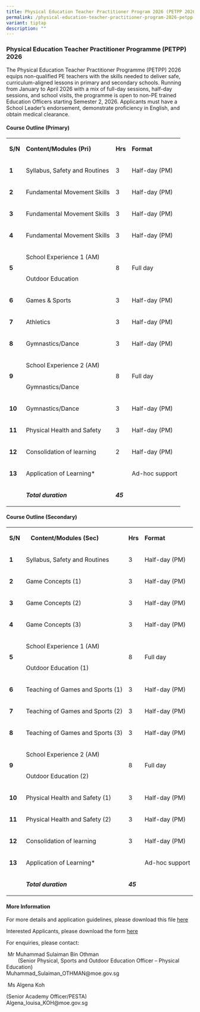 ```yaml
---
title: Physical Education Teacher Practitioner Program 2026 (PETPP 2026)
permalink: /physical-education-teacher-practitioner-program-2026-petpp-2026/
variant: tiptap
description: ""
---
```

<h3>Physical Education Teacher Practitioner Programme (PETPP) 2026</h3>
<p>The Physical Education Teacher Practitioner Programme (PETPP) 2026 equips
non-qualified PE teachers with the skills needed to deliver safe, curriculum-aligned
lessons in primary and secondary schools. Running from January to April
2026 with a mix of full-day sessions, half-day sessions, and school visits,
the programme is open to non-PE trained Education Officers starting Semester
2, 2026. Applicants must have a School Leader’s endorsement, demonstrate
proficiency in English, and obtain medical clearance.</p>
<h4>Course Outline (Primary)</h4>
<table style="minWidth: 100px">
<colgroup>
<col>
<col>
<col>
<col>
</colgroup>
<tbody>
<tr>
<td rowspan="1" colspan="1">
<p><strong>S/N</strong>
</p>
</td>
<td rowspan="1" colspan="1">
<p><strong>Content/Modules (Pri)</strong>
</p>
</td>
<td rowspan="1" colspan="1">
<p><strong>Hrs</strong>
</p>
</td>
<td rowspan="1" colspan="1">
<p><strong>Format</strong>
</p>
</td>
</tr>
<tr>
<td rowspan="1" colspan="1">
<p><strong>1</strong>
</p>
</td>
<td rowspan="1" colspan="1">
<p>Syllabus, Safety and Routines</p>
</td>
<td rowspan="1" colspan="1">
<p>3</p>
</td>
<td rowspan="1" colspan="1">
<p>Half-day (PM)</p>
</td>
</tr>
<tr>
<td rowspan="1" colspan="1">
<p><strong>2</strong>
</p>
</td>
<td rowspan="1" colspan="1">
<p>Fundamental Movement Skills</p>
</td>
<td rowspan="1" colspan="1">
<p>3</p>
</td>
<td rowspan="1" colspan="1">
<p>Half-day (PM)</p>
</td>
</tr>
<tr>
<td rowspan="1" colspan="1">
<p><strong>3</strong>
</p>
</td>
<td rowspan="1" colspan="1">
<p>Fundamental Movement Skills</p>
</td>
<td rowspan="1" colspan="1">
<p>3</p>
</td>
<td rowspan="1" colspan="1">
<p>Half-day (PM)</p>
</td>
</tr>
<tr>
<td rowspan="1" colspan="1">
<p><strong>4</strong>
</p>
</td>
<td rowspan="1" colspan="1">
<p>Fundamental Movement Skills</p>
</td>
<td rowspan="1" colspan="1">
<p>3</p>
</td>
<td rowspan="1" colspan="1">
<p>Half-day (PM)</p>
</td>
</tr>
<tr>
<td rowspan="2" colspan="1">
<p><strong>5</strong>
</p>
</td>
<td rowspan="1" colspan="1">
<p>School Experience 1&nbsp;(AM)</p>
</td>
<td rowspan="2" colspan="1">
<p>8</p>
</td>
<td rowspan="2" colspan="1">
<p>Full day</p>
</td>
</tr>
<tr>
<td rowspan="1" colspan="1">
<p>Outdoor Education</p>
</td>
</tr>
<tr>
<td rowspan="1" colspan="1">
<p><strong>6</strong>
</p>
</td>
<td rowspan="1" colspan="1">
<p>Games &amp; Sports</p>
</td>
<td rowspan="1" colspan="1">
<p>3</p>
</td>
<td rowspan="1" colspan="1">
<p>Half-day (PM)</p>
</td>
</tr>
<tr>
<td rowspan="1" colspan="1">
<p><strong>7</strong>
</p>
</td>
<td rowspan="1" colspan="1">
<p>Athletics</p>
</td>
<td rowspan="1" colspan="1">
<p>3</p>
</td>
<td rowspan="1" colspan="1">
<p>Half-day (PM)</p>
</td>
</tr>
<tr>
<td rowspan="1" colspan="1">
<p><strong>8</strong>
</p>
</td>
<td rowspan="1" colspan="1">
<p>Gymnastics/Dance</p>
</td>
<td rowspan="1" colspan="1">
<p>3</p>
</td>
<td rowspan="1" colspan="1">
<p>Half-day (PM)</p>
</td>
</tr>
<tr>
<td rowspan="2" colspan="1">
<p><strong>9</strong>
</p>
</td>
<td rowspan="1" colspan="1">
<p>School Experience 2&nbsp;(AM)</p>
</td>
<td rowspan="2" colspan="1">
<p>8</p>
</td>
<td rowspan="2" colspan="1">
<p>Full day</p>
</td>
</tr>
<tr>
<td rowspan="1" colspan="1">
<p>Gymnastics/Dance</p>
</td>
</tr>
<tr>
<td rowspan="1" colspan="1">
<p><strong>10</strong>
</p>
</td>
<td rowspan="1" colspan="1">
<p>Gymnastics/Dance</p>
</td>
<td rowspan="1" colspan="1">
<p>3</p>
</td>
<td rowspan="1" colspan="1">
<p>Half-day (PM)</p>
</td>
</tr>
<tr>
<td rowspan="1" colspan="1">
<p><strong>11</strong>
</p>
</td>
<td rowspan="1" colspan="1">
<p>Physical Health and Safety</p>
</td>
<td rowspan="1" colspan="1">
<p>3</p>
</td>
<td rowspan="1" colspan="1">
<p>Half-day (PM)</p>
</td>
</tr>
<tr>
<td rowspan="1" colspan="1">
<p><strong>12</strong>
</p>
</td>
<td rowspan="1" colspan="1">
<p>Consolidation of learning</p>
</td>
<td rowspan="1" colspan="1">
<p>2</p>
</td>
<td rowspan="1" colspan="1">
<p>Half-day (PM)</p>
</td>
</tr>
<tr>
<td rowspan="1" colspan="1">
<p><strong>13</strong>
</p>
</td>
<td rowspan="1" colspan="1">
<p>Application of Learning*</p>
</td>
<td rowspan="1" colspan="1">
<p>&nbsp;</p>
</td>
<td rowspan="1" colspan="1">
<p>Ad-hoc support</p>
</td>
</tr>
<tr>
<td rowspan="1" colspan="1">
<p>&nbsp;</p>
</td>
<td rowspan="1" colspan="1">
<p><strong><em>Total duration</em></strong>
</p>
</td>
<td rowspan="1" colspan="1">
<p><strong><em>45</em></strong>
</p>
</td>
<td rowspan="1" colspan="1">
<p>&nbsp;</p>
</td>
</tr>
</tbody>
</table>
<p></p>
<h4>Course Outline (Secondary)</h4>
<table style="minWidth: 100px">
<colgroup>
<col>
<col>
<col>
<col>
</colgroup>
<tbody>
<tr>
<td rowspan="1" colspan="1">
<p><strong>S/N</strong>
</p>
</td>
<td rowspan="1" colspan="1">
<p><strong>&nbsp;&nbsp; Content/Modules (Sec)</strong>
</p>
</td>
<td rowspan="1" colspan="1">
<p><strong>Hrs</strong>
</p>
</td>
<td rowspan="1" colspan="1">
<p><strong>Format</strong>
</p>
</td>
</tr>
<tr>
<td rowspan="1" colspan="1">
<p><strong>1</strong>
</p>
</td>
<td rowspan="1" colspan="1">
<p>Syllabus, Safety and Routines</p>
</td>
<td rowspan="1" colspan="1">
<p>3</p>
</td>
<td rowspan="1" colspan="1">
<p>Half-day (PM)</p>
</td>
</tr>
<tr>
<td rowspan="1" colspan="1">
<p><strong>2</strong>
</p>
</td>
<td rowspan="1" colspan="1">
<p>Game Concepts (1)</p>
</td>
<td rowspan="1" colspan="1">
<p>3</p>
</td>
<td rowspan="1" colspan="1">
<p>Half-day (PM)</p>
</td>
</tr>
<tr>
<td rowspan="1" colspan="1">
<p><strong>3</strong>
</p>
</td>
<td rowspan="1" colspan="1">
<p>Game Concepts (2)</p>
</td>
<td rowspan="1" colspan="1">
<p>3</p>
</td>
<td rowspan="1" colspan="1">
<p>Half-day (PM)</p>
</td>
</tr>
<tr>
<td rowspan="1" colspan="1">
<p><strong>4</strong>
</p>
</td>
<td rowspan="1" colspan="1">
<p>Game Concepts (3)</p>
</td>
<td rowspan="1" colspan="1">
<p>3</p>
</td>
<td rowspan="1" colspan="1">
<p>Half-day (PM)</p>
</td>
</tr>
<tr>
<td rowspan="2" colspan="1">
<p><strong>5</strong>
</p>
</td>
<td rowspan="1" colspan="1">
<p>School Experience 1&nbsp;(AM)</p>
</td>
<td rowspan="2" colspan="1">
<p>8</p>
</td>
<td rowspan="2" colspan="1">
<p>Full day</p>
</td>
</tr>
<tr>
<td rowspan="1" colspan="1">
<p>Outdoor Education (1)</p>
</td>
</tr>
<tr>
<td rowspan="1" colspan="1">
<p><strong>6</strong>
</p>
</td>
<td rowspan="1" colspan="1">
<p>Teaching of Games and Sports (1)</p>
</td>
<td rowspan="1" colspan="1">
<p>3</p>
</td>
<td rowspan="1" colspan="1">
<p>Half-day (PM)</p>
</td>
</tr>
<tr>
<td rowspan="1" colspan="1">
<p><strong>7</strong>
</p>
</td>
<td rowspan="1" colspan="1">
<p>Teaching of Games and Sports (2)</p>
</td>
<td rowspan="1" colspan="1">
<p>3</p>
</td>
<td rowspan="1" colspan="1">
<p>Half-day (PM)</p>
</td>
</tr>
<tr>
<td rowspan="1" colspan="1">
<p><strong>8</strong>
</p>
</td>
<td rowspan="1" colspan="1">
<p>Teaching of Games and Sports (3)</p>
</td>
<td rowspan="1" colspan="1">
<p>3</p>
</td>
<td rowspan="1" colspan="1">
<p>Half-day (PM)</p>
</td>
</tr>
<tr>
<td rowspan="2" colspan="1">
<p><strong>9</strong>
</p>
</td>
<td rowspan="1" colspan="1">
<p>School Experience 2&nbsp;(AM)</p>
</td>
<td rowspan="2" colspan="1">
<p>8</p>
</td>
<td rowspan="2" colspan="1">
<p>Full day</p>
</td>
</tr>
<tr>
<td rowspan="1" colspan="1">
<p>Outdoor Education (2)</p>
</td>
</tr>
<tr>
<td rowspan="1" colspan="1">
<p><strong>10</strong>
</p>
</td>
<td rowspan="1" colspan="1">
<p>Physical Health and Safety (1)</p>
</td>
<td rowspan="1" colspan="1">
<p>3</p>
</td>
<td rowspan="1" colspan="1">
<p>Half-day (PM)</p>
</td>
</tr>
<tr>
<td rowspan="1" colspan="1">
<p><strong>11</strong>
</p>
</td>
<td rowspan="1" colspan="1">
<p>Physical Health and Safety (2)</p>
</td>
<td rowspan="1" colspan="1">
<p>3</p>
</td>
<td rowspan="1" colspan="1">
<p>Half-day (PM)</p>
</td>
</tr>
<tr>
<td rowspan="1" colspan="1">
<p><strong>12</strong>
</p>
</td>
<td rowspan="1" colspan="1">
<p>Consolidation of learning</p>
</td>
<td rowspan="1" colspan="1">
<p>3</p>
</td>
<td rowspan="1" colspan="1">
<p>Half-day (PM)</p>
</td>
</tr>
<tr>
<td rowspan="1" colspan="1">
<p><strong>13</strong>
</p>
</td>
<td rowspan="1" colspan="1">
<p>Application of Learning*</p>
</td>
<td rowspan="1" colspan="1">
<p>&nbsp;</p>
</td>
<td rowspan="1" colspan="1">
<p>Ad-hoc support</p>
</td>
</tr>
<tr>
<td rowspan="1" colspan="1">
<p>&nbsp;</p>
</td>
<td rowspan="1" colspan="1">
<p><strong><em>Total duration</em></strong>
</p>
</td>
<td rowspan="1" colspan="1">
<p><strong><em>45</em></strong>
</p>
</td>
<td rowspan="1" colspan="1">
<p>&nbsp;</p>
</td>
</tr>
</tbody>
</table>
<p></p>
<h4>More Information</h4>
<p>For more details and application guidelines, please download this file
<a href="/files/Registration Forms/PETPP_2026__Pri_Sec__Pgm_Outline.pdf" rel="noopener nofollow" target="_blank">here</a>
</p>
<p>Interested Applicants, please download the form <a href="/files/Registration Forms/PETPP_2026__Pri_Sec__Registration_Form.pdf" rel="noopener noreferrer nofollow" target="_blank">here</a>
</p>
<p>For enquiries, please contact:</p>
<p>&nbsp;Mr Muhammad Sulaiman Bin Othman &nbsp;&nbsp;&nbsp;&nbsp;&nbsp;&nbsp;&nbsp;&nbsp;&nbsp;&nbsp;&nbsp;&nbsp;&nbsp;&nbsp;&nbsp;&nbsp;&nbsp;&nbsp;&nbsp;&nbsp;&nbsp;&nbsp;&nbsp;&nbsp;&nbsp;&nbsp;&nbsp;&nbsp;&nbsp;&nbsp;&nbsp;&nbsp;&nbsp;&nbsp;&nbsp;&nbsp;&nbsp;&nbsp;&nbsp;&nbsp;&nbsp;&nbsp;&nbsp;&nbsp;&nbsp;&nbsp;&nbsp;&nbsp;&nbsp;&nbsp;&nbsp;&nbsp;
&nbsp;&nbsp;&nbsp;&nbsp;&nbsp;&nbsp;&nbsp;&nbsp;(Senior Physical, Sports
and Outdoor Education Officer – Physical Education)
<br><a rel="noopener noreferrer nofollow" target="_blank">Muhammad_Sulaiman_OTHMAN@moe.gov.sg</a>
</p>
<p>&nbsp;Ms Algena Koh</p>
<p>(Senior Academy Officer/PESTA)
<br><a rel="noopener noreferrer nofollow" target="_blank">Algena_louisa_KOH@moe.gov.sg</a>
</p>
<p></p>